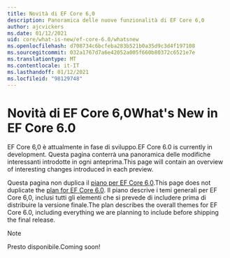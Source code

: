 ```yaml
---
title: Novità di EF Core 6,0
description: Panoramica delle nuove funzionalità di EF Core 6,0
author: ajcvickers
ms.date: 01/12/2021
uid: core/what-is-new/ef-core-6.0/whatsnew
ms.openlocfilehash: d708734c6bcfeba283b521b0a35d9c3d4f197108
ms.sourcegitcommit: 032a1767d7a6e42052a005f660b80372c6521e7e
ms.translationtype: MT
ms.contentlocale: it-IT
ms.lasthandoff: 01/12/2021
ms.locfileid: "98129748"
---
```

# <a name="whats-new-in-ef-core-60"></a><span data-ttu-id="5c09c-103">Novità di EF Core 6,0</span><span class="sxs-lookup"><span data-stu-id="5c09c-103">What's New in EF Core 6.0</span></span>

<span data-ttu-id="5c09c-104">EF Core 6,0 è attualmente in fase di sviluppo.</span><span class="sxs-lookup"><span data-stu-id="5c09c-104">EF Core 6.0 is currently in development.</span></span> <span data-ttu-id="5c09c-105">Questa pagina conterrà una panoramica delle modifiche interessanti introdotte in ogni anteprima.</span><span class="sxs-lookup"><span data-stu-id="5c09c-105">This page will contain an overview of interesting changes introduced in each preview.</span></span>

<span data-ttu-id="5c09c-106">Questa pagina non duplica il [piano per EF Core 6,0](xref:core/what-is-new/ef-core-6.0/plan).</span><span class="sxs-lookup"><span data-stu-id="5c09c-106">This page does not duplicate the [plan for EF Core 6.0](xref:core/what-is-new/ef-core-6.0/plan).</span></span> <span data-ttu-id="5c09c-107">Il piano descrive i temi generali per EF Core 6,0, inclusi tutti gli elementi che si prevede di includere prima di distribuire la versione finale.</span><span class="sxs-lookup"><span data-stu-id="5c09c-107">The plan describes the overall themes for EF Core 6.0, including everything we are planning to include before shipping the final release.</span></span>

> [!NOTE]
> <span data-ttu-id="5c09c-108">Presto disponibile.</span><span class="sxs-lookup"><span data-stu-id="5c09c-108">Coming soon!</span></span>
